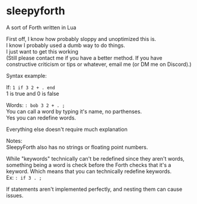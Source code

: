 # sleepyforth
A sort of Forth written in Lua

First off, I know how probably sloppy and unoptimized this is. <br/>
I know I probably used a dumb way to do things. <br/>
I just want to get this working <br/>
(Still please contact me if you have a better method. If you have constructive criticism or tips or whatever, email me (or DM me on Discord).) <br/>


Syntax example: <br/>

If: `1 if 3 2 + . end` <br/>
1 is true and 0 is false <br/>

Words: `: bob 3 2 + . ;` <br/>
You can call a word by typing it's name, no parthenses. <br/>
Yes you can redefine words. <br/>

Everything else doesn't require much explanation

Notes: <br/>
SleepyForth also has no strings or floating point numbers. <br/>

While "keywords" technically can't be redefined since they aren't words, something being a word is check before the Forth checks that it's a keyword.
Which means that you can technically redefine keywords. <br/>
Ex: `: if 3 . ;` <br/>

If statements aren't implemented perfectly, and nesting them can cause issues.
